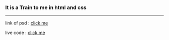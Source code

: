 ### It is a Train to me in html and css

<hr>

<p align="left" >link of psd :
    <a href="https://www.graphberry.com/item/leon-psd-agency-template"> 
    click me
    </a>
</p>

<p align="left" >live code : 
    <a href="https://ahmeddoban.github.io/template-2"> 
    click me
    </a>
</p>
